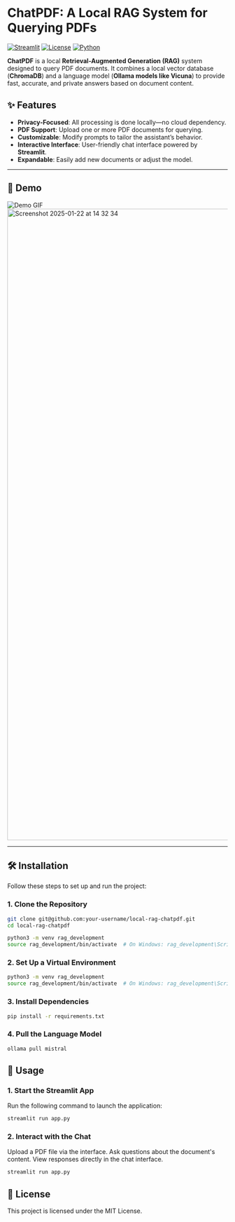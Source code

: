 # ChatPDF: A Local RAG System for Querying PDFs

[![Streamlit](https://img.shields.io/badge/Streamlit-v1.0-brightgreen)](https://streamlit.io/)
[![License](https://img.shields.io/badge/License-MIT-blue)](LICENSE)
[![Python](https://img.shields.io/badge/Python-3.9%2B-orange)](https://www.python.org/)

**ChatPDF** is a local **Retrieval-Augmented Generation (RAG)** system designed to query PDF documents. It combines a local vector database (**ChromaDB**) and a language model (**Ollama models like Vicuna**) to provide fast, accurate, and private answers based on document content.

## ✨ Features
- **Privacy-Focused**: All processing is done locally—no cloud dependency.
- **PDF Support**: Upload one or more PDF documents for querying.
- **Customizable**: Modify prompts to tailor the assistant’s behavior.
- **Interactive Interface**: User-friendly chat interface powered by **Streamlit**.
- **Expandable**: Easily add new documents or adjust the model.

---

## 📸 Demo
![Demo GIF](docs/demo.gif)
<img width="1440" alt="Screenshot 2025-01-22 at 14 32 34" src="https://github.com/user-attachments/assets/358cbd9e-ab95-4265-b470-2391e082a6dc" />


---

## 🛠 Installation

Follow these steps to set up and run the project:

### 1. Clone the Repository
```bash
git clone git@github.com:your-username/local-rag-chatpdf.git
cd local-rag-chatpdf

python3 -m venv rag_development
source rag_development/bin/activate  # On Windows: rag_development\Scripts\activate
```
 

### 2. Set Up a Virtual Environment
```bash
python3 -m venv rag_development
source rag_development/bin/activate  # On Windows: rag_development\Scripts\activate
```

### 3. Install Dependencies
```bash
pip install -r requirements.txt
```

### 4. Pull the Language Model
```bash
ollama pull mistral
```

## 🚀 Usage
### 1. Start the Streamlit App

Run the following command to launch the application:
```bash
streamlit run app.py
```

### 2.  Interact with the Chat
Upload a PDF file via the interface.
Ask questions about the document's content.
View responses directly in the chat interface.
```bash
streamlit run app.py
```

## 📜 License

This project is licensed under the MIT License.
